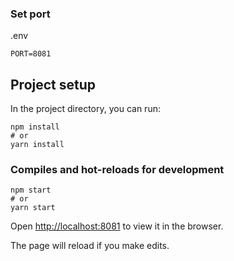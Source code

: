 
### Set port
.env
```
PORT=8081
```

## Project setup

In the project directory, you can run:

```
npm install
# or
yarn install
```


### Compiles and hot-reloads for development

```
npm start
# or
yarn start
```

Open [http://localhost:8081](http://localhost:8081) to view it in the browser.

The page will reload if you make edits.
